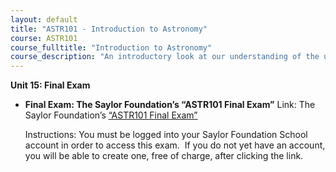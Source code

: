 ```yaml
---
layout: default
title: "ASTR101 - Introduction to Astronomy"
course: ASTR101
course_fulltitle: "Introduction to Astronomy"
course_description: "An introductory look at our understanding of the universe and how this understanding has changed from Ancient Greece through today."
---
```

**Unit 15: Final Exam** <span id="15"></span> 
-   **Final Exam: The Saylor Foundation’s “ASTR101 Final Exam”**
    Link: The Saylor Foundation’s [“ASTR101 Final
    Exam”](http://school.saylor.org/mod/quiz/view.php?id=907)  
      
     Instructions: You must be logged into your Saylor Foundation School
    account in order to access this exam.  If you do not yet have an
    account, you will be able to create one, free of charge, after
    clicking the link.


